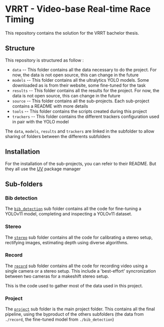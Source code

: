 # VRRT - Video-base Real-time Race Timing

This repository contains the solution for the VRRT bachelor thesis.

## Structure

This repository is structured  as follow :

- `data` -- This folder contains all the data necessary to do the project. For now, the data is not open source, this can change in the future
- `models` -- This folder contains all the ultralytics YOLO models. Some downloaded as is from their website, some fine-tuned for the task
- `results` -- This folder contains all the results for the project. For now, the data is not open source, this can change in the future
- `source` -- This folder contains all the sub-projects. Each sub-project contains a README with more details
- `tools` -- This folder contains the scripts created during this project
- `trackers` -- This folder contains the different trackers configuration used in pair with the YOLO model

The `data`, `models`, `results` and `trackers` are linked in the subfolder to allow sharing of folders between the differents subfolders

## Installation

For the installation of the sub-projects, you can refeir to their README. But they all use the [UV](https://docs.astral.sh/uv/getting-started/installation/) package manager

## Sub-folders

### Bib detection

The [`bib_detection`](./source/bib_detection/README.md) sub folder contains all the code for fine-tuning a YOLOv11 model, completing and inspecting a YOLOv11 dataset.

### Stereo

The [`stereo`](./source/stereo/README.md) sub folder contains all the code for calibrating a stereo setup, rectifying images, estimating depth using diverse algorithms.

### Record

The [`record`](./source/record/README.md) sub folder contains all the code for recording video using a single camera or a stereo setup. This include a 'best-effort' syncronization between two cameras for a makeshift stereo setup.

This is the code used to gather most of the data used in this project.

### Project

The [`project`](./source/project/README.md) sub folder is the main project folder. This contains all the final pipeline, using the byproduct of the others subfolders (the data from `./record`, the fine-tuned model from `./bib_detection`)
